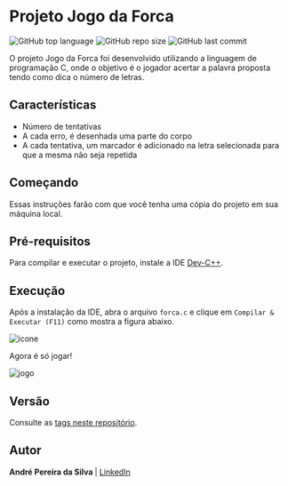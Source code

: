 # Projeto Jogo da Forca
![GitHub top language](https://img.shields.io/github/languages/top/andre-aps/jogo-da-forca)
![GitHub repo size](https://img.shields.io/github/repo-size/andre-aps/jogo-da-forca)
![GitHub last commit](https://img.shields.io/github/last-commit/andre-aps/jogo-da-forca)

O projeto Jogo da Forca foi desenvolvido utilizando a linguagem de programação C, onde o objetivo é o jogador acertar a palavra proposta tendo como dica o número de letras.

## Características

- Número de tentativas
- A cada erro, é desenhada uma parte do corpo 
- A cada tentativa, um marcador é adicionado na letra selecionada para que a mesma não seja repetida

## Começando

Essas instruções farão com que você tenha uma cópia do projeto em sua máquina local.

## Pré-requisitos
Para compilar e executar o projeto, instale a IDE [Dev-C++](https://sourceforge.net/projects/orwelldevcpp/).

## Execução

Após a instalação da IDE, abra o arquivo  `forca.c` e clique em `Compilar & Executar (F11)` como mostra a figura abaixo. 

![icone](https://user-images.githubusercontent.com/37241913/72766777-20ef2000-3bd0-11ea-94b6-b0bba436e15a.png)

Agora é só jogar!

![jogo](https://user-images.githubusercontent.com/37241913/80919686-c6726d80-8d41-11ea-95dd-c9593b7d593d.png)

## Versão
Consulte as [tags neste repositório](https://github.com/andre-aps/Jogo-da-Forca/tree/v1.0).

## Autor
<b> André Pereira da Silva </b> | [LinkedIn](https://www.linkedin.com/in/andre-aps)

